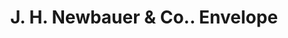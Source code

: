 ---
doi: 10.7916/D8QG051W
date_other: '1902'
date_other_textual: '1902'
form: printed ephemera
genre:
- Envelopes
name:
- J. H. Newbauer & Co.
object_in_context_url: https://biggert.cul.columbia.edu/items/view/ave_biggert_01819
subject_hierarchical_geographic:
- San Francisco, California, United States
subject_name:
- J. H. Newbauer & Co.
title: J. H. Newbauer & Co.. Envelope
sort_title: J. H. Newbauer & Co.. Envelope
call_number: ave_biggert_01819
coordinates:
- 37.78333333333333,-122.41666666666667
pid: ave_biggert_01819
identifiers: ave_biggert_01819
thumbnail: https://derivativo-3.library.columbia.edu/iiif/2/ldpd:490654/full/!256,256/0/native.jpg
permalink: /biggert/ave_biggert_01819/
layout: iiif-image-page
---